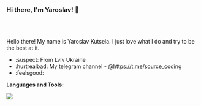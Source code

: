 ### Hi there, I'm Yaroslav! 👋
<br />
<br />

Hello there! My name is Yaroslav Kutsela. I just love what I do and try to be the best at it.

- :suspect: From Lviv Ukraine
- :hurtrealbad: My telegram channel - @https://t.me/source_coding
- :feelsgood: 

**Languages and Tools:**    

<a href="https://github.com/Serwios/github-readme-stats.vercel.app">
  <img align="center" src="https://github-readme-stats.anurags.vercel.app/api/top-langs/?username=Serwios&layout=compact&theme=material-palenight" />
</a>
